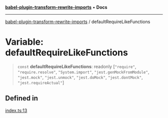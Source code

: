 [**babel-plugin-transform-rewrite-imports**](../README.md) • **Docs**

***

[babel-plugin-transform-rewrite-imports](../README.md) / defaultRequireLikeFunctions

# Variable: defaultRequireLikeFunctions

> `const` **defaultRequireLikeFunctions**: readonly [`"require"`, `"require.resolve"`, `"System.import"`, `"jest.genMockFromModule"`, `"jest.mock"`, `"jest.unmock"`, `"jest.doMock"`, `"jest.dontMock"`, `"jest.requireActual"`]

## Defined in

[index.ts:13](https://github.com/Xunnamius/babel-plugin-transform-rewrite-imports/blob/cc466cb56f228ce8aca09d6383b0447e1eb55e3d/src/index.ts#L13)
